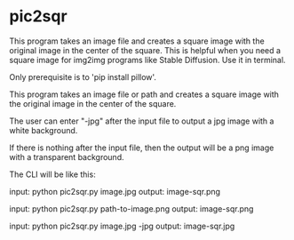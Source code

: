 # pic2sqr
This program takes an image file and creates a square image with the original image in the center of the square. 
This is helpful when you need a square image for img2img programs like Stable Diffusion.
Use it in terminal.

Only prerequisite is to 'pip install pillow'.

This program takes an image file or path and creates a square image with the original image in the center of the square.

The user can enter "-jpg" after the input file to output a jpg image with a white background.

If there is nothing after the input file, then the output will be a png image with a transparent background.

The CLI will be like this:

input: python pic2sqr.py image.jpg
output: image-sqr.png

input: python pic2sqr.py path-to-image.png
output: image-sqr.png

input: python pic2sqr.py image.jpg -jpg
output: image-sqr.jpg

